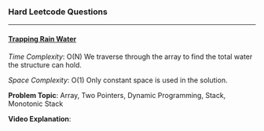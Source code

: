 ### Hard Leetcode Questions

---

#### [Trapping Rain Water](https://github.com/PlanckConst/DS-A/blob/master/Problems/Hard/TrappingRainWater.cs)

*Time Complexity*: O(N)  We traverse through the array to find the total water the structure can hold.

*Space Complexity*: O(1) Only constant space is used in the solution.

**Problem Topic**: Array, Two Pointers, Dynamic Programming, Stack, Monotonic Stack

**Video Explanation**: 